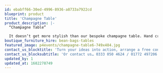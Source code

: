 ```yaml
---
id: ebabff66-30ed-4996-8936-a8733a7922cd
blueprint: product
title: 'Champagne Table'
product_description: |-
  “Champagne Table”

  It doesn’t get more stylish than our bespoke champagne table. Hand crafted to nestle perfectly alongside our booths.
boutique_furniture_hire: bean-bags-tables
featured_image: p4events/champagne-table6-749x484.jpg
contact_us_blocktitle: 'Turn your ideas into action, arrange a free consultation'
contact_us_blocksubtitle: 'Or contact us… 0333 050 4624 / 01772 497206 or email us: info@p4events.co.uk'
updated_by: 1
updated_at: 1682278749
---
```

